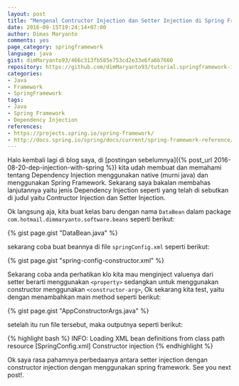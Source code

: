 ```yaml
---
layout: post
title: "Mengenal Contructor Injection dan Setter Injection di Spring Framework dengan XML konfigurasi"
date: 2016-09-15T19:24:14+07:00
author: Dimas Maryanto
comments: yes
page_category: springframework
language: java
gist: dimMaryanto93/466c313fb585e753cd2e33e6fa6b7660
repository: https://github.com/dimMaryanto93/tutorial.springframework-ioc.git
categories:
- Java
- Framework
- SpringFramework
tags:
- Java
- Spring Framework
- Dependency Injection
references:
- https://projects.spring.io/spring-framework/
- http://docs.spring.io/spring/docs/current/spring-framework-reference/htmlsingle/
---
```


Halo kembali lagi di blog saya, di [postingan sebelumnya]({% post_url 2016-08-20-dep-injection-with-spring %}) kita udah membuat dan memahami tentang Dependency Injection menggunakan native (murni java) dan menggunakan Spring Framework. Sekarang saya bakalan membahas lanjutannya yaitu jenis Dependency Injection seperti yang telah di sebutkan di judul yaitu Contructor Injection dan Setter Injection.

<!--more-->

Ok langsung aja, kita buat kelas baru dengan nama `DataBean` dalam package `com.hotmail.dimmaryanto.software.beans` seperti berikut:

{% gist page.gist "DataBean.java" %}

sekarang coba buat beannya di file `springConfig.xml` seperti berikut:

{% gist page.gist "spring-config-constructor.xml" %}

Sekarang coba anda perhatikan klo kita mau menginject valuenya dari setter berarti menggunakan `<property>` sedangkan untuk menggunakan constructor menggunakan `<constructor-arg>`, Ok sekarang kita test, yaitu dengan menambahkan main method seperti berikut:

{% gist page.gist "AppConstructorArgs.java" %}

setelah itu run file tersebut, maka outputnya seperti berikut:

{% highlight bash %}
INFO: Loading XML bean definitions from class path resource [SpringConfig.xml]
Constructor injection
{% endhighlight %}

Ok saya rasa pahamnya perbedaanya antara setter injection dengan constructor injection dengan menggunakan spring framework. See you next post!.
